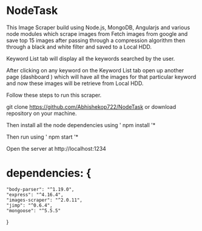 # NodeTask

This Image Scraper build using Node.js, MongoDB, Angularjs and various node modules which scrape images from Fetch images from google and save top 15 images after passing through a compression algorithm then through a black and white filter and saved to a Local HDD.

Keyword List tab will display all the keywords searched by the user.

After clicking on any keyword on the Keyword List tab open up another page (dashboard ) which will have all the images for that particular keyword and now these images will be retrieve from Local HDD.


Follow these steps to run this scraper.

git clone https://github.com/Abhishekop722/NodeTask or download repository on your machine.

Then install all the node dependencies using ' npm install '*

Then run using ' npm start '*

Open the server at http://localhost:1234





# dependencies: {
    "body-parser": "^1.19.0",
    "express": "^4.16.4",
    "images-scraper": "^2.0.11",
    "jimp": "^0.6.4",
    "mongoose": "^5.5.5"
 }
